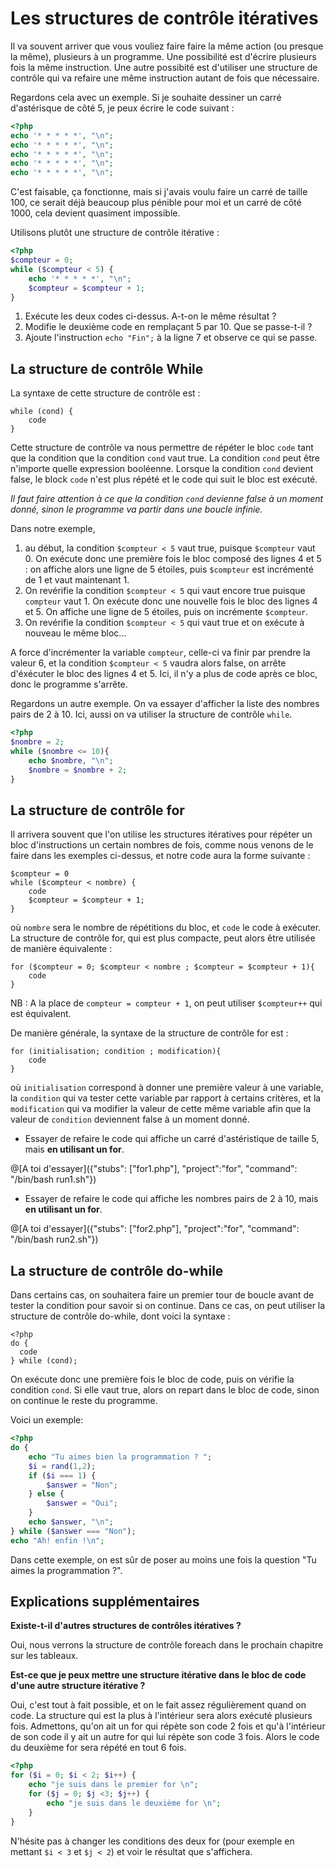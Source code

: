 # Les structures de contrôle itératives

Il va souvent arriver que vous vouliez faire faire la même action (ou presque la même), plusieurs à un programme. Une possibilité est d'écrire plusieurs
fois la même instruction. Une autre possibité est d'utiliser une structure de contrôle qui va refaire une même instruction autant de fois que nécessaire.

Regardons cela avec un exemple. Si je souhaite dessiner un carré d'astérisque de côté 5, je peux écrire le code suivant : 

``` php runnable
<?php
echo '* * * * *', "\n";
echo '* * * * *', "\n";
echo '* * * * *', "\n";
echo '* * * * *', "\n";
echo '* * * * *', "\n";
```

C'est faisable, ça fonctionne, mais si j'avais voulu faire un carré de taille 100, ce serait déjà beaucoup plus pénible pour moi et un carré de côté 1000,
cela devient quasiment impossible.

Utilisons plutôt une structure de contrôle itérative : 

``` php runnable
<?php
$compteur = 0;
while ($compteur < 5) {
    echo '* * * * *', "\n";
    $compteur = $compteur + 1;
}
```

1. Exécute les deux codes ci-dessus. A-t-on le même résultat ?
2. Modifie le deuxième code en remplaçant 5 par 10. Que se passe-t-il ?
3. Ajoute l'instruction `echo "Fin";` à la ligne 7 et observe ce qui se passe.

## La structure de contrôle While

La syntaxe de cette structure de contrôle est : 

```
while (cond) {
    code
}
```

Cette structure de contrôle va nous permettre de répéter le bloc `code` tant que la condition que la condition `cond` vaut true. La condition `cond` peut être n'importe quelle expression booléenne. Lorsque la condition `cond` devient false, le block `code` n'est plus répété et le code qui suit le bloc est exécuté.

*Il faut faire attention à ce que la condition `cond` devienne false à un moment donné, sinon le programme va partir dans une boucle infinie.*

Dans notre exemple, 
1. au début, la condition `$compteur < 5` vaut true, puisque `$compteur` vaut 0. On exécute donc une première fois le bloc composé des lignes 4 et 5 : on affiche alors une ligne de 5 étoiles, puis `$compteur` est incrémenté de 1 et vaut maintenant 1. 
2. On revérifie la condition `$compteur < 5` qui vaut encore true puisque `compteur` vaut 1. On exécute donc une nouvelle fois le bloc des lignes 4 et 5. 
On affiche une ligne de 5 étoiles, puis on incrémente `$compteur`.
3. On revérifie la condition `$compteur < 5` qui vaut true et on exécute à nouveau le même bloc...

A force d'incrémenter la variable `compteur`, celle-ci va finir par prendre la valeur 6, et la condition `$compteur < 5` vaudra alors false, on arrête d'éxécuter le bloc des lignes 4 et 5. Ici, il n'y a plus de code après ce bloc, donc le programme s'arrête.
 
Regardons un autre exemple. On va essayer d'afficher la liste des nombres pairs de 2 à 10. Ici, aussi on va utiliser la structure de contrôle `while`.

``` php runnable
<?php
$nombre = 2;
while ($nombre <= 10){
    echo $nombre, "\n";
    $nombre = $nombre + 2;
}
```

## La structure de contrôle for

Il arrivera souvent que l'on utilise les structures itératives pour répéter un bloc d'instructions un certain nombres de fois, comme nous venons de le 
faire dans les exemples ci-dessus, et notre code aura la forme suivante : 

```
$compteur = 0
while ($compteur < nombre) {
    code
    $compteur = $compteur + 1;
}
```

où `nombre` sera le nombre de répétitions du bloc, et `code` le code à exécuter. La structure de contrôle for, qui est plus compacte, peut alors être utilisée
de manière équivalente : 

```
for ($compteur = 0; $compteur < nombre ; $compteur = $compteur + 1){
    code
}
```

NB : A la place de `compteur = compteur + 1`, on peut utiliser `$compteur++` qui est équivalent.

De  manière générale, la syntaxe de la structure de contrôle for est : 

```
for (initialisation; condition ; modification){
    code
}
```

où `initialisation` correspond à donner une première valeur à une variable, la `condition` qui va tester cette variable par rapport à certains critères, et la 
`modification` qui va modifier la valeur de cette même variable afin que la valeur de `condition` deviennent false à un moment donné.

- Essayer de refaire le code qui affiche un carré d'astéristique de taille 5, mais **en utilisant un for**.

@[A toi d'essayer]({"stubs": ["for1.php"], "project":"for", "command": "/bin/bash run1.sh"})

- Essayer de refaire le code qui affiche les nombres pairs de 2 à 10, mais **en utilisant un for**.

@[A toi d'essayer]({"stubs": ["for2.php"], "project":"for", "command": "/bin/bash run2.sh"})

## La structure de contrôle do-while

Dans certains cas, on souhaitera faire un premier tour de boucle avant de tester la condition pour savoir si on continue. Dans ce cas, on peut utiliser la 
structure de contrôle do-while, dont voici la syntaxe :

```
<?php
do {
  code
} while (cond);
```

On exécute donc une première fois le bloc de code, puis on vérifie la condition `cond`. Si elle vaut true, alors on repart dans le bloc de code, sinon on continue le reste du programme.

Voici un exemple:

``` php runnable
<?php
do {
    echo "Tu aimes bien la programmation ? ";
    $i = rand(1,2);
    if ($i === 1) {
        $answer = "Non";
    } else {
        $answer = "Oui";
    }
    echo $answer, "\n";
} while ($answer === "Non");
echo "Ah! enfin !\n";
```
Dans cette exemple, on est sûr de poser au moins une fois la question "Tu aimes la programmation ?".


## Explications supplémentaires

**Existe-t-il d'autres structures de contrôles itératives ?**

Oui, nous verrons la structure de contrôle foreach dans le prochain chapitre sur les tableaux.

**Est-ce que je peux mettre une structure itérative dans le bloc de code d'une autre structure itérative ?**

Oui, c'est tout à fait possible, et on le fait assez régulièrement quand on code. La structure qui est la plus à l'intérieur sera alors exécuté plusieurs fois.
Admettons, qu'on ait un for qui répète son code 2 fois et qu'à l'intérieur de son code il y ait un autre for qui lui répète son code 3 fois. Alors le code du deuxième for sera répété en tout 6 fois.

``` php runnable
<?php
for ($i = 0; $i < 2; $i++) {
    echo "je suis dans le premier for \n";
    for ($j = 0; $j <3; $j++) {
        echo "je suis dans le deuxième for \n";
    }
}
```

N'hésite pas à changer les conditions des deux for (pour exemple en mettant `$i < 3` et `$j < 2`) et voir le résultat que s'affichera.

